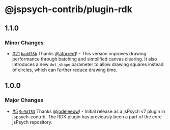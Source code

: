 # @jspsych-contrib/plugin-rdk

## 1.1.0

### Minor Changes

- [#21](https://github.com/jspsych/jspsych-contrib/pull/21) [`badd76b`](https://github.com/jspsych/jspsych-contrib/commit/badd76b12c81e17cf9b2d988db415b3028f68f61) Thanks [@aforren1](https://github.com/aforren1)! - This version improves drawing performance through batching and simplified canvas clearing. It also introduces a new `dot_shape` parameter to allow drawing squares instead of circles, which can further reduce drawing time.

## 1.0.0

### Major Changes

- [#5](https://github.com/jspsych/jspsych-contrib/pull/5) [`9e9d153`](https://github.com/jspsych/jspsych-contrib/commit/9e9d153141bd823498b19419aedc5a94921939dd) Thanks [@jodeleeuw](https://github.com/jodeleeuw)! - Initial release as a jsPsych v7 plugin in jspsych-contrib. The RDK plugin has previously been a part of the core jsPsych repository.
